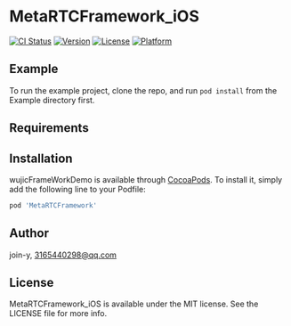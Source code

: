 # MetaRTCFramework_iOS

[![CI Status](https://img.shields.io/travis/jiayanana/wujicFrameWorkDemo.svg?style=flat)](https://travis-ci.org/jiayanana/wujicFrameWorkDemo)
[![Version](https://img.shields.io/cocoapods/v/wujicFrameWorkDemo.svg?style=flat)](https://cocoapods.org/pods/wujicFrameWorkDemo)
[![License](https://img.shields.io/cocoapods/l/wujicFrameWorkDemo.svg?style=flat)](https://cocoapods.org/pods/wujicFrameWorkDemo)
[![Platform](https://img.shields.io/cocoapods/p/wujicFrameWorkDemo.svg?style=flat)](https://cocoapods.org/pods/wujicFrameWorkDemo)

## Example

To run the example project, clone the repo, and run `pod install` from the Example directory first.

## Requirements

## Installation

wujicFrameWorkDemo is available through [CocoaPods](https://cocoapods.org). To install
it, simply add the following line to your Podfile:

```ruby
pod 'MetaRTCFramework'
```

## Author

join-y, 3165440298@qq.com

## License

MetaRTCFramework_iOS is available under the MIT license. See the LICENSE file for more info.
